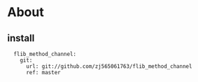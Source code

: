 # About

## install
```
  flib_method_channel:
    git:
      url: git://github.com/zj565061763/flib_method_channel
      ref: master
```

